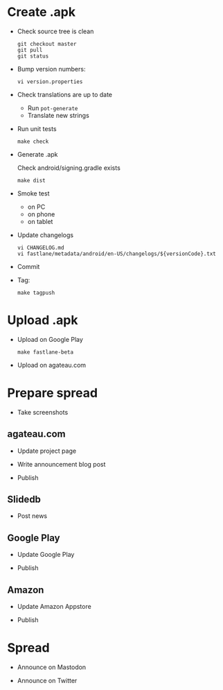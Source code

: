 # Create .apk

- Check source tree is clean

    ```
    git checkout master
    git pull
    git status
    ```

- Bump version numbers:

    ```
    vi version.properties
    ```

- Check translations are up to date
    - Run `pot-generate`
    - Translate new strings

- Run unit tests

    ```
    make check
    ```

- Generate .apk

    Check android/signing.gradle exists

    ```
    make dist
    ```

- Smoke test
    - on PC
    - on phone
    - on tablet

- Update changelogs

    ```
    vi CHANGELOG.md
    vi fastlane/metadata/android/en-US/changelogs/${versionCode}.txt
    ```

- Commit

- Tag:

    ```
    make tagpush
    ```

# Upload .apk

- Upload on Google Play

    ```
    make fastlane-beta
    ```

- Upload on agateau.com

# Prepare spread

- Take screenshots

## agateau.com

- Update project page

- Write announcement blog post

- Publish

## Slidedb

- Post news

## Google Play

- Update Google Play

- Publish

## Amazon

- Update Amazon Appstore

- Publish

# Spread

- Announce on Mastodon

- Announce on Twitter
